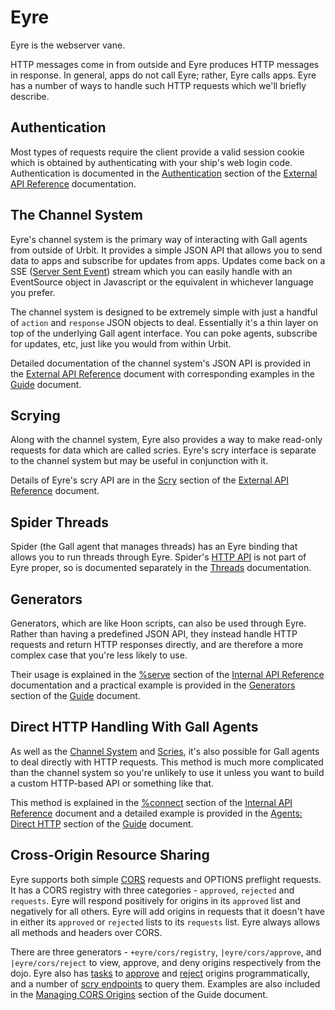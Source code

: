 # Eyre

Eyre is the webserver vane.

HTTP messages come in from outside and Eyre produces HTTP messages in response. In general, apps do not call Eyre; rather, Eyre calls apps. Eyre has a number of ways to handle such HTTP requests which we'll briefly describe.

## Authentication

Most types of requests require the client provide a valid session cookie which is obtained by authenticating with your ship's web login code. Authentication is documented in the [Authentication](urbit-docs/system/kernel/eyre/reference/external-api-ref#authentication) section of the [External API Reference](urbit-docs/system/kernel/eyre/reference/external-api-ref) documentation.

## The Channel System

Eyre's channel system is the primary way of interacting with Gall agents from outside of Urbit. It provides a simple JSON API that allows you to send data to apps and subscribe for updates from apps. Updates come back on a SSE ([Server Sent Event](https://html.spec.whatwg.org/#server-sent-events)) stream which you can easily handle with an EventSource object in Javascript or the equivalent in whichever language you prefer.

The channel system is designed to be extremely simple with just a handful of `action` and `response` JSON objects to deal. Essentially it's a thin layer on top of the underlying Gall agent interface. You can poke agents, subscribe for updates, etc, just like you would from within Urbit.

Detailed documentation of the channel system's JSON API is provided in the [External API Reference](urbit-docs/system/kernel/eyre/reference/external-api-ref) document with corresponding examples in the [Guide](urbit-docs/system/kernel/eyre/guides/guide#using-the-channel-system) document.

## Scrying

Along with the channel system, Eyre also provides a way to make read-only requests for data which are called scries. Eyre's scry interface is separate to the channel system but may be useful in conjunction with it.

Details of Eyre's scry API are in the [Scry](urbit-docs/system/kernel/eyre/reference/external-api-ref#scry) section of the [External API Reference](urbit-docs/system/kernel/eyre/reference/external-api-ref) document.

## Spider Threads

Spider (the Gall agent that manages threads) has an Eyre binding that allows you to run threads through Eyre. Spider's [HTTP API](urbit-docs/userspace/threads/guides/http-api) is not part of Eyre proper, so is documented separately in the [Threads](urbit-docs/userspace/threads) documentation.

## Generators

Generators, which are like Hoon scripts, can also be used through Eyre. Rather than having a predefined JSON API, they instead handle HTTP requests and return HTTP responses directly, and are therefore a more complex case that you're less likely to use.

Their usage is explained in the [%serve](urbit-docs/system/kernel/eyre/reference/tasks#serve) section of the [Internal API Reference](urbit-docs/system/kernel/eyre/reference/tasks) documentation and a practical example is provided in the [Generators](urbit-docs/system/kernel/eyre/guides/guide#generators) section of the [Guide](urbit-docs/system/kernel/eyre/guides/guide) document.

## Direct HTTP Handling With Gall Agents

As well as the [Channel System](#the-channel-system) and [Scries](#scrying), it's also possible for Gall agents to deal directly with HTTP requests. This method is much more complicated than the channel system so you're unlikely to use it unless you want to build a custom HTTP-based API or something like that.

This method is explained in the [%connect](urbit-docs/system/kernel/eyre/reference/tasks#connect) section of the [Internal API Reference](urbit-docs/system/kernel/eyre/reference/tasks) document and a detailed example is provided in the [Agents: Direct HTTP](urbit-docs/system/kernel/eyre/guides/guide#agents-direct-http) section of the [Guide](urbit-docs/system/kernel/eyre/guides/guide) document.

## Cross-Origin Resource Sharing

Eyre supports both simple [CORS](https://developer.mozilla.org/en-US/docs/Web/HTTP/CORS) requests and OPTIONS preflight requests. It has a CORS registry with three categories - `approved`, `rejected` and `requests`. Eyre will respond positively for origins in its `approved` list and negatively for all others. Eyre will add origins in requests that it doesn't have in either its `approved` or `rejected` lists to its `requests` list. Eyre always allows all methods and headers over CORS.

There are three generators - `+eyre/cors/registry`, `|eyre/cors/approve`, and `|eyre/cors/reject` to view, approve, and deny origins respectively from the dojo. Eyre also has [tasks](urbit-docs/system/kernel/eyre/reference/tasks) to [approve](urbit-docs/system/kernel/eyre/reference/tasks#approve-origin) and [reject](urbit-docs/system/kernel/eyre/reference/tasks#reject-origin) origins programmatically, and a number of [scry endpoints](urbit-docs/system/kernel/eyre/reference/scry) to query them. Examples are also included in the [Managing CORS Origins](urbit-docs/system/kernel/eyre/guides/guide#managing-cors-origins) section of the Guide document.
